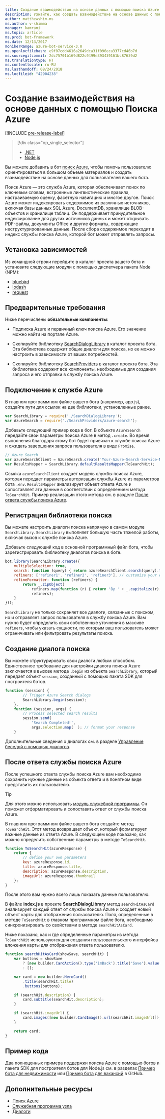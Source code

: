 ```yaml
---
title: Создание взаимодействия на основе данных с помощью поиска Azure | Документы Майкрософт
description: Узнайте, как создать взаимодействие на основе данных с помощью поиска Azure и помочь пользователям ориентироваться в большом объеме материалов в боте с помощью пакета SDK для построителя ботов для Node.js и поиска Azure.
author: matthewshim-ms
ms.author: v-shimma
manager: kamrani
ms.topic: article
ms.prod: bot-framework
ms.date: 12/13/2017
monikerRange: azure-bot-service-3.0
ms.openlocfilehash: e9f07cdd4616a2649dca31f096eca3377cd46b7d
ms.sourcegitcommit: 2dc75701b169d822c9499e393439161bc87639d2
ms.translationtype: HT
ms.contentlocale: ru-RU
ms.lasthandoff: 08/24/2018
ms.locfileid: "42904238"
---
```

# <a name="create-data-driven-experiences-with-azure-search"></a>Создание взаимодействия на основе данных с помощью Поиска Azure 

[!INCLUDE [pre-release-label](../includes/pre-release-label-v3.md)]

> [!div class="op_single_selector"]
> - [.NET](../dotnet/bot-builder-dotnet-search-azure.md)
> - [Node.js](../nodejs/bot-builder-nodejs-search-azure.md)

Вы можете добавить в бот [поиск Azure][search], чтобы помочь пользователю ориентироваться в большом объеме материалов и создать взаимодействие на основе данных для пользователей вашего бота.

Поиск Azure — это служба Azure, которая обеспечивает поиск по ключевым словам, встроенные лингвистические правила, настраиваемую оценку, фасетную навигацию и многое другое. Поиск Azure может индексировать содержимое из различных источников, включая базы данных SQL Azure, DocumentDB, хранилище BLOB-объектов и хранилище таблиц. Он поддерживает принудительное индексирование для других источников данных и может открывать PDF-файлы, документы Office и другие форматы, содержащие неструктурированные данные. После сбора содержимое переходит в индекс службы поиска Azure, которой бот может отправлять запросы.

## <a name="install-dependencies"></a>Установка зависимостей

Из командной строки перейдите в каталог проекта вашего бота и установите следующие модули с помощью диспетчера пакета Node (NPM):

* [bluebird](https://www.npmjs.com/package/bluebird)
* [lodash](https://www.npmjs.com/package/lodash)
* [request](https://www.npmjs.com/package/request)

## <a name="prerequisites"></a>Предварительные требования

Ниже перечислены **обязательные компоненты**: 
- Подписка Azure и первичный ключ поиска Azure. Его значение можно найти на портале Azure.
- Скопируйте библиотеку [SearchDialogLibrary](https://github.com/Microsoft/botBuilder-Samples/tree/master/Node/demo-Search/SearchDialogLibrary) в каталог проекта бота. Эта библиотека содержит общие диалоги для поиска, но ее можно настроить в зависимости от ваших потребностей. 

- Скопируйте библиотеку [SearchProviders](https://github.com/Microsoft/botBuilder-Samples/tree/master/Node/demo-Search/SearchProviders) в каталог проекта бота. Эта библиотека содержит все компоненты, необходимые для создания запроса и его отправки в службу поиска Azure.

## <a name="connect-to-the-azure-service"></a>Подключение к службе Azure 

В главном программном файле вашего бота (например, app.js), создайте пути для ссылок на две библиотеки, установленные ранее. 

```javascript
var SearchLibrary = require('./SearchDialogLibrary');
var AzureSearch = require('./SearchProviders/azure-search');
```

Добавьте следующий пример кода в бот. В объекте `AzureSearch` передайте свои параметры поиска Azure в метод `.create`. Во время выполнения благодаря этому бот будет привязан к службе поиска Azure и ожидать завершения запроса пользователя в виде `Promise`.  

```javascript
// Azure Search
var azureSearchClient = AzureSearch.create('Your-Azure-Search-Service-Name', 'Your-Azure-Search-Primary-Key', 'Your-Azure-Search-Service-Index');
var ResultsMapper = SearchLibrary.defaultResultsMapper(ToSearchHit);
```

 Ссылка `azureSearchClient` создает модель службы поиска Azure, которая передает параметры авторизации службы Azure из параметров бота `.env`. 
 `ResultsMapper` анализирует объект ответа Azure и сопоставляет эти данные в соответствии с определением метода `ToSearchHit`. Пример реализации этого метода см. в разделе [После ответа службы поиска Azure](#after-azure-search-responds).

## <a name="register-the-search-library"></a>Регистрация библиотеки поиска
Вы можете настроить диалоги поиска напрямую в самом модуле `SearchLibrary`. `SearchLibrary` выполняет большую часть тяжелой работы, включая вызов к службе поиска Azure. 

Добавьте следующий код в основной программный файл бота, чтобы зарегистрировать библиотеку диалогов поиска в боте. 

```javascript
bot.library(SearchLibrary.create({
    multipleSelection: true,
    search: function (query) { return azureSearchClient.search(query).then(ResultsMapper); },
    refiners: ['refiner1', 'refiner2', 'refiner3'], // customize your own refiners 
    refineFormatter: function (refiners) {
        return _.zipObject(
            refiners.map(function (r) { return 'By ' + _.capitalize(r); }),
            refiners);
    }
}));
```
`SearchLibrary` не только сохраняет все диалоги, связанные с поиском, но и отправляет запрос пользователя в службу поиска Azure. Вам нужно будет определить свои собственные уточнения в массиве `refiners`, чтобы указать сущности, по которым ваш пользователь может ограничивать или фильтровать результаты поиска.  

## <a name="create-a-search-dialog"></a>Создание диалога поиска

Вы можете структурировать свои диалоги любым способом. Единственное требование для настройки диалога поиска Azure заключается в вызове метода `.begin` из объекта `SearchLibrary`, который передает объект `session`, созданный с помощью пакета SDK для построителя ботов. 

```javascript
function (session) {
        // Trigger Azure Search dialogs 
        SearchLibrary.begin(session);
    },
    function (session, args) {
        // Process selected search results
        session.send(
            'Search Completed!',
            args.selection.map(  ); // format your response 
    }
```
Дополнительные сведения о диалогах см. в разделе [Управление беседой с помощью диалогов](bot-builder-nodejs-dialog-manage-conversation.md).

## <a name="after-azure-search-responds"></a>После ответа службы поиска Azure 

После успешного ответа службы поиска Azure вам необходимо сохранить нужные данные из объекта ответа и в понятном виде представить их пользователю.

> [!TIP]
> Для этого можно использовать [модуль служебной программы][NodeUtil]. Он поможет отформатировать и сопоставить ответ от службы поиска Azure.

В главном программном файле вашего бота создайте метод `ToSearchHit`. Этот метод возвращает объект, который форматирует важные данные из ответа Azure. В следующем коде показано, как можно определить собственные параметры в методе `ToSearchHit`. 
 
 ```javascript
 function ToSearchHit(azureResponse) {
     return {
         // define your own parameters 
         key: azureResponse.id,
         title: azureResponse.title,
         description: azureResponse.description,
         imageUrl: azureResponse.thumbnail
     };
 }
```
После этого вам нужно всего лишь показать данные пользователю. 

 В файле **index.js** в проекте **SearchDialogLibrary** метод `searchHitAsCard` анализирует каждый ответ от службы поиска Azure и создает новый объект карты для отображения пользователю. Поля, определенные в методе `ToSearchHit` в главном программном файле бота, необходимо синхронизировать со свойствами в методе `searchHitAsCard`. 

Ниже показано, как и где определенные параметры из метода `ToSearchHit` используются для создания пользовательского интерфейса вложения карты для отображения ответа пользователю. 

```javascript
function searchHitAsCard(showSave, searchHit) {
    var buttons = showSave
        ? [new builder.CardAction().type('imBack').title('Save').value(searchHit.key)]
        : [];

    var card = new builder.HeroCard()
        .title(searchHit.title) 
        .buttons(buttons);

    if (searchHit.description) {
        card.subtitle(searchHit.description);
    }

    if (searchHit.imageUrl) {
        card.images([new builder.CardImage().url(searchHit.imageUrl)]);
    }

    return card;
}
```

## <a name="sample-code"></a>Пример кода

Два полноценных примера поддержки поиска Azure с помощью ботов и пакета SDK для построителя ботов для Node.js см. в разделах [Пример бота для недвижимости](https://github.com/Microsoft/BotBuilder-Samples/tree/master/Node/demo-Search/RealEstateBot) или [Пример бота для вакансий](https://github.com/Microsoft/BotBuilder-Samples/tree/master/Node/demo-Search/JobListingBot) в GitHub. 

## <a name="additional-resources"></a>Дополнительные ресурсы

* [Поиск Azure][search]
* [Служебная программа узла][NodeUtil]
* [Диалоги](bot-builder-nodejs-dialog-manage-conversation.md)

[NodeUtil]: https://nodejs.org/api/util.html
[search]: /azure/search/search-what-is-azure-search
